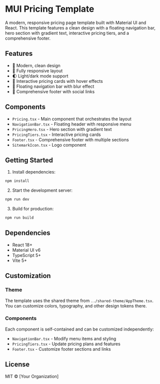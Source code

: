 # MUI Pricing Template

A modern, responsive pricing page template built with Material UI and React. This template features a clean design with a floating navigation bar, hero section with gradient text, interactive pricing tiers, and a comprehensive footer.

## Features

- 🎨 Modern, clean design
- 📱 Fully responsive layout
- 🌓 Light/dark mode support
- 🎯 Interactive pricing cards with hover effects
- 🧭 Floating navigation bar with blur effect
- 📝 Comprehensive footer with social links

## Components

- `Pricing.tsx` - Main component that orchestrates the layout
- `NavigationBar.tsx` - Floating header with responsive menu
- `PricingHero.tsx` - Hero section with gradient text
- `PricingTiers.tsx` - Interactive pricing cards
- `Footer.tsx` - Comprehensive footer with multiple sections
- `SitemarkIcon.tsx` - Logo component

## Getting Started

1. Install dependencies:
```bash
npm install
```

2. Start the development server:
```bash
npm run dev
```

3. Build for production:
```bash
npm run build
```

## Dependencies

- React 18+
- Material UI v6
- TypeScript 5+
- Vite 5+

## Customization

### Theme

The template uses the shared theme from `../shared-theme/AppTheme.tsx`. You can customize colors, typography, and other design tokens there.

### Components

Each component is self-contained and can be customized independently:

- `NavigationBar.tsx` - Modify menu items and styling
- `PricingTiers.tsx` - Update pricing plans and features
- `Footer.tsx` - Customize footer sections and links

## License

MIT © [Your Organization] 